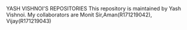 YASH VISHNOI'S REPOSITORIES
This repository is maintained by Yash Vishnoi.
My collaborators are Monit Sir,Aman(R171219042), Vijay(R171219043)
